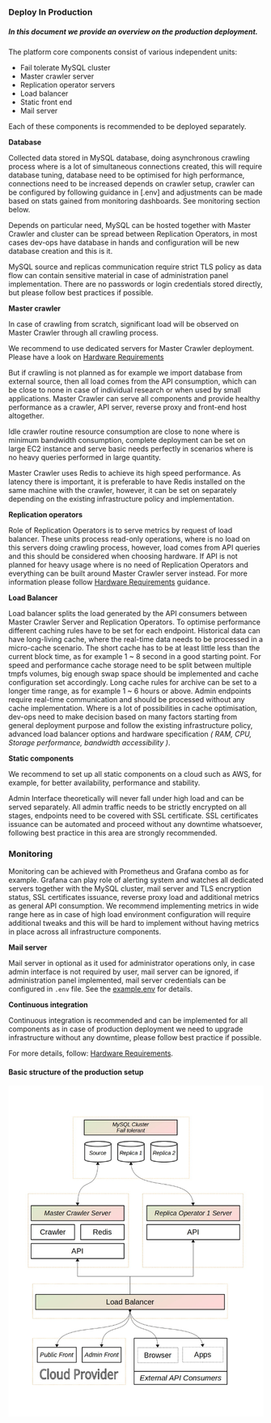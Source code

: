 ### Deploy In Production

##### In this document we provide an overview on the production deployment.

The platform core components consist of various independent units:

* Fail tolerate MySQL cluster
* Master crawler server
* Replication operator servers
* Load balancer
* Static front end
* Mail server

Each of these components is recommended to be deployed separately.

__Database__

Collected data stored in MySQL database, doing asynchronous crawling process where is a lot of simultaneous connections created, this will require database tuning, database need to be optimised for high performance, connections need to be increased depends on crawler setup, crawler can be configured by following guidance in [.env] and adjustments can be made based on stats gained from monitoring dashboards. See monitoring section below.

Depends on particular need, MySQL can be hosted together with Master Crawler and cluster can be spread between Replication Operators, in most cases dev-ops have database in hands and configuration will be new database creation and this is it.

MySQL source and replicas communication require strict TLS policy as data flow can contain sensitive material in case of administration panel implementation. There are no passwords or login credentials stored directly, but please follow best practices if possible.

**Master crawler**

In case of crawling from scratch, significant load will be observed on Master Crawler through all crawling process.

We recommend to use dedicated servers for Master Crawler deployment. Please have a look on [Hardware Requirements](https://github.com/a3mc/Casper-Metrics/blob/master/docs/REQUIREMENTS.md)

But if crawling is not planned as for example we import database from external source, then all load comes from the API consumption, which can be close to none in case of individual research or when used by small applications. Master Crawler can serve all components and provide healthy performance as a crawler, API server, reverse proxy and front-end host altogether.

Idle crawler routine resource consumption are close to none where is minimum bandwidth consumption, complete deployment can be set on large EC2 instance and serve basic needs perfectly in scenarios where is no heavy queries performed in large quantity.

Master Crawler uses Redis to achieve its high speed performance. As latency there is important, it is preferable to have Redis installed on the same machine with the crawler, however, it can be set on separately depending on the existing infrastructure policy and implementation.

**Replication operators**

Role of Replication Operators is to serve metrics by request of load balancer. These units process read-only operations, where is no load on this servers doing crawling process, however, load  comes from API queries and this should be considered when choosing hardware. If API is not planned for heavy usage where is no need of Replication Operators and everything can be built around Master Crawler server instead. For more information please follow [Hardware Requirements](https://github.com/a3mc/Casper-Metrics/blob/master/docs/REQUIREMENTS.md) guidance.

**Load Balancer**

Load balancer splits the load generated by the API consumers between Master Crawler Server and Replication Operators. To optimise performance different caching rules have to be set for each endpoint. Historical data can have long-living cache, where the real-time data needs to be processed in a micro-cache scenario. The short cache has to be at least little less than the current block time, as for example 1 ~ 8 second in a good starting point. For speed and performance cache storage need to be split between multiple tmpfs volumes, big enough swap space should be implemented and cache configuration set accordingly. Long cache rules for archive can be set to a longer time range, as for example 1 ~ 6 hours or above. Admin endpoints require real-time communication and should be processed without any cache implementation. Where is a lot of possibilities in cache optimisation, dev-ops need to make decision based on many factors starting from general deployment purpose and follow the existing infrastructure policy, advanced load balancer options and hardware specification _( RAM, CPU, Storage performance, bandwidth accessibility )_.

**Static components**

We recommend to set up all static components on a cloud such as AWS, for example, for better availability, performance and stability.

Admin Interface theoretically will never fall under high load and can be served separately. All admin traffic needs to be strictly encrypted on all stages, endpoints need to be covered with SSL certificate. SSL certificates issuance can be automated and proceed without any downtime whatsoever, following best practice in this area are strongly recommended.

### Monitoring

Monitoring can be achieved with Prometheus and Grafana combo as for example. Grafana can play role of alerting system and watches all dedicated servers together with the MySQL cluster, mail server and TLS encryption status, SSL certificates issuance, reverse proxy load and additional metrics as general API consumption. We recommend implementing metrics in wide range here as in case of high load environment configuration will require additional tweaks and this will be hard to implement without having metrics in place across all infrastructure components.

**Mail server**

Mail server in optional as it used for administrator operations only, in case admin interface is not required by user, mail server can be ignored, if administration panel implemented, mail server credentials can be configured in `.env` file. See the [example.env](https://github.com/a3mc/Casper-Metrics/blob/master/example.env) for details.

**Continuous integration**

Continuous integration is recommended and can be implemented for all components as in case of production deployment we need to upgrade infrastructure without any downtime, please follow best practice if possible.

For more details, follow: [Hardware Requirements](https://github.com/a3mc/Casper-Metrics/blob/master/docs/REQUIREMENTS.md).

#### Basic structure of the production setup

![Structure](https://github.com/a3mc/Casper-Metrics/blob/master/docs/infrastructure-map.jpg)
